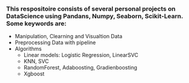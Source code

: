 
### This respositoire consists of several personal projects on DataScience using Pandans, Numpy, Seaborn, Scikit-Learn. Some keywords are:

- Manipulation, Clearning and Visualtion Data
- Preprocessing Data with pipeline
- Algorithms
  + Linear models: Logistic Regression, LinearSVC
  + KNN, SVC
  + RandomForest, Adaboosting, Gradienboosting
  + Xgboost 
